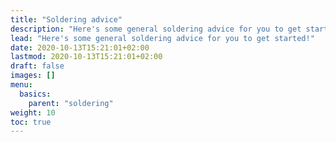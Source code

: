 ```yaml
---
title: "Soldering advice"
description: "Here's some general soldering advice for you to get started!"
lead: "Here's some general soldering advice for you to get started!"
date: 2020-10-13T15:21:01+02:00
lastmod: 2020-10-13T15:21:01+02:00
draft: false
images: []
menu:
  basics:
    parent: "soldering"
weight: 10
toc: true
---
```


